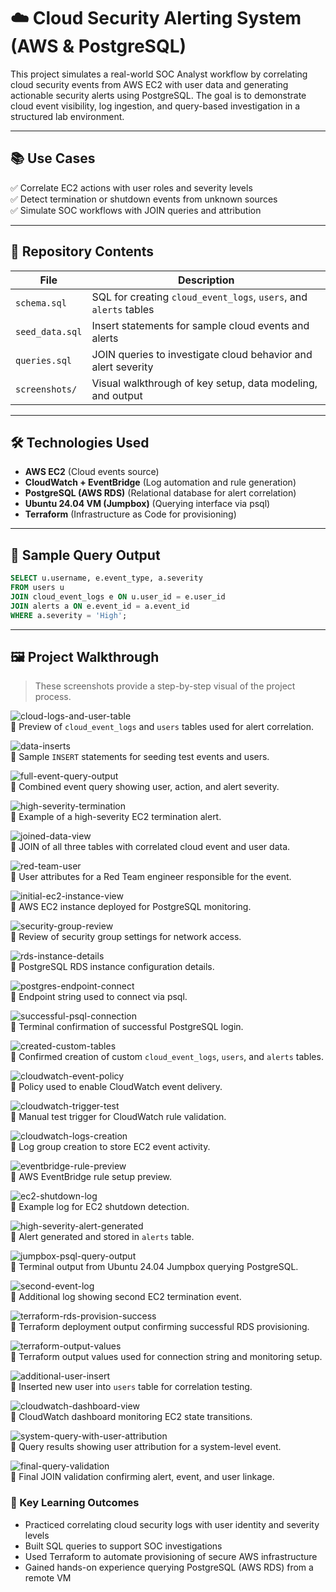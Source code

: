 # ☁️ Cloud Security Alerting System (AWS & PostgreSQL)

This project simulates a real-world SOC Analyst workflow by correlating cloud security events from AWS EC2 with user data and generating actionable security alerts using PostgreSQL. The goal is to demonstrate cloud event visibility, log ingestion, and query-based investigation in a structured lab environment.

---

## 📚 Use Cases

✅ Correlate EC2 actions with user roles and severity levels  
✅ Detect termination or shutdown events from unknown sources  
✅ Simulate SOC workflows with JOIN queries and attribution  

---

## 🧱 Repository Contents

| File              | Description                                                  |
|-------------------|--------------------------------------------------------------|
| `schema.sql`      | SQL for creating `cloud_event_logs`, `users`, and `alerts` tables |
| `seed_data.sql`   | Insert statements for sample cloud events and alerts         |
| `queries.sql`     | JOIN queries to investigate cloud behavior and alert severity |
| `screenshots/`    | Visual walkthrough of key setup, data modeling, and output   |

---

## 🛠️ Technologies Used

- **AWS EC2** (Cloud events source)  
- **CloudWatch + EventBridge** (Log automation and rule generation)  
- **PostgreSQL (AWS RDS)** (Relational database for alert correlation)  
- **Ubuntu 24.04 VM (Jumpbox)** (Querying interface via psql)  
- **Terraform** (Infrastructure as Code for provisioning)

---

## 🧪 Sample Query Output

```sql
SELECT u.username, e.event_type, a.severity
FROM users u
JOIN cloud_event_logs e ON u.user_id = e.user_id
JOIN alerts a ON e.event_id = a.event_id
WHERE a.severity = 'High';
```

---

## 🖼️ Project Walkthrough 

> These screenshots provide a step-by-step visual of the project process.

![cloud-logs-and-user-table](screenshots/cloud-logs-and-user-table.png)  
📌 Preview of `cloud_event_logs` and `users` tables used for alert correlation.

![data-inserts](screenshots/data-inserts.png)  
📌 Sample `INSERT` statements for seeding test events and users.

![full-event-query-output](screenshots/full-event-query-output.png)  
📌 Combined event query showing user, action, and alert severity.

![high-severity-termination](screenshots/high-severity-termination.png)  
📌 Example of a high-severity EC2 termination alert.

![joined-data-view](screenshots/joined-data-view.png)  
📌 JOIN of all three tables with correlated cloud event and user data.

![red-team-user](screenshots/red-team-user.png)  
📌 User attributes for a Red Team engineer responsible for the event.

![initial-ec2-instance-view](screenshots/initial-ec2-instance-view.png)  
📌 AWS EC2 instance deployed for PostgreSQL monitoring.

![security-group-review](screenshots/security-group-review.png)  
📌 Review of security group settings for network access.

![rds-instance-details](screenshots/rds-instance-details.png)  
📌 PostgreSQL RDS instance configuration details.

![postgres-endpoint-connect](screenshots/postgres-endpoint-connect.png)  
📌 Endpoint string used to connect via psql.

![successful-psql-connection](screenshots/successful-psql-connection.png)  
📌 Terminal confirmation of successful PostgreSQL login.

![created-custom-tables](screenshots/created-custom-tables.png)  
📌 Confirmed creation of custom `cloud_event_logs`, `users`, and `alerts` tables.

![cloudwatch-event-policy](screenshots/cloudwatch-event-policy.png)  
📌 Policy used to enable CloudWatch event delivery.

![cloudwatch-trigger-test](screenshots/cloudwatch-trigger-test.png)  
📌 Manual test trigger for CloudWatch rule validation.

![cloudwatch-logs-creation](screenshots/cloudwatch-logs-creation.png)  
📌 Log group creation to store EC2 event activity.

![eventbridge-rule-preview](screenshots/eventbridge-rule-preview.png)  
📌 AWS EventBridge rule setup preview.

![ec2-shutdown-log](screenshots/ec2-shutdown-log.png)  
📌 Example log for EC2 shutdown detection.

![high-severity-alert-generated](screenshots/high-severity-alert-generated.png)  
📌 Alert generated and stored in `alerts` table.

![jumpbox-psql-query-output](screenshots/jumpbox-psql-query-output.png)  
📌 Terminal output from Ubuntu 24.04 Jumpbox querying PostgreSQL.

![second-event-log](screenshots/second-event-log.png)  
📌 Additional log showing second EC2 termination event.

![terraform-rds-provision-success](screenshots/terraform-rds-provision-success.png)  
📌 Terraform deployment output confirming successful RDS provisioning.

![terraform-output-values](screenshots/terraform-output-values.png)  
📌 Terraform output values used for connection string and monitoring setup.

![additional-user-insert](screenshots/additional-user-insert.png)  
📌 Inserted new user into `users` table for correlation testing.

![cloudwatch-dashboard-view](screenshots/cloudwatch-dashboard-view.png)  
📌 CloudWatch dashboard monitoring EC2 state transitions.

![system-query-with-user-attribution](screenshots/system-query-with-user-attribution.png)  
📌 Query results showing user attribution for a system-level event.

![final-query-validation](screenshots/final-query-validation.png)  
📌 Final JOIN validation confirming alert, event, and user linkage.


### 📌 Key Learning Outcomes
- Practiced correlating cloud security logs with user identity and severity levels
- Built SQL queries to support SOC investigations
- Used Terraform to automate provisioning of secure AWS infrastructure
- Gained hands-on experience querying PostgreSQL (AWS RDS) from a remote VM
